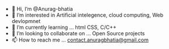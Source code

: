 - 👋 Hi, I’m @Anurag-bhatia
- 👀 I’m interested in Artificial intelegence, cloud computing, Web devlopmnet
- 🌱 I’m currently learning ... html CSS, C/C++
- 💞️ I’m looking to collaborate on ... Open Source projects
- 📫 How to reach me ... contact.anuragbhatia@gmail.com

<!---
Anurag-bhatia/Anurag-bhatia is a ✨ special ✨ repository because its `README.md` (this file) appears on your GitHub profile.
You can click the Preview link to take a look at your changes.
--->
